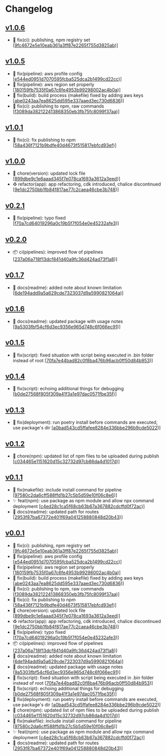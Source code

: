 # Changelog


## [v1.0.6](https://github.com/sladg/pdf-lambda/compare/v1.0.5...v1.0.6)

* 🐛 fix(ci): publishing, npm registry set [[9fc4672e5e10eab361a3ff87e2265f755d3825ab](https://github.com/sladg/pdf-lambda/commit/9fc4672e5e10eab361a3ff87e2265f755d3825ab))]


## [v1.0.5](https://github.com/sladg/pdf-lambda/compare/v1.0.1...v1.0.5)

* 🐛 fix(pipeline): aws profile config [[e544ed0951d7070595fcba525dca2b1499cd22cc](https://github.com/sladg/pdf-lambda/commit/e544ed0951d7070595fcba525dca2b1499cd22cc))]
* 🐛 fix(pipeline): aws region set properly [[180159fb7535f0a67c6fe4953b99298002ac4b0a](https://github.com/sladg/pdf-lambda/commit/180159fb7535f0a67c6fe4953b99298002ac4b0a))]
* 🐛 fix(build): build process (makefile) fixed by adding aws keys [[abe0243aa7ea8625dd595e337aaed3ec730d6836](https://github.com/sladg/pdf-lambda/commit/abe0243aa7ea8625dd595e337aaed3ec730d6836))]
* 🐛 fix(ci): publishing to npm, raw commands [[f3089da382122413868350eb3fb75fc8099f37aa](https://github.com/sladg/pdf-lambda/commit/f3089da382122413868350eb3fb75fc8099f37aa))]


## [v1.0.1](https://github.com/sladg/pdf-lambda/compare/v1.0.0...v1.0.1)

* 🐛 fix(ci): fix publishing to npm [[58a436f7121b9bdfe40d4673f515817ebfcd93ef](https://github.com/sladg/pdf-lambda/commit/58a436f7121b9bdfe40d4673f515817ebfcd93ef))]


## [v1.0.0](https://github.com/sladg/pdf-lambda/compare/v0.2.1...v1.0.0)

* 🧹 chore(version): updated lock file [[899dbe9c1e6aaad345f7e078ca1693a3612a3eed](https://github.com/sladg/pdf-lambda/commit/899dbe9c1e6aaad345f7e078ca1693a3612a3eed))]
* ♻️ refactor(app): app refactoring, cdk introduced, chalice discontinued [[9e1dc2750bb1fb84f817ae77c2caea46cbe3b748](https://github.com/sladg/pdf-lambda/commit/9e1dc2750bb1fb84f817ae77c2caea46cbe3b748))]


## [v0.2.1](https://github.com/sladg/pdf-lambda/compare/v0.2.0...v0.2.1)

* 🐛 fix(pipeline): typo fixed [[f70a7cd64019296a0c19b5f7f054e0e45232afe3](https://github.com/sladg/pdf-lambda/commit/f70a7cd64019296a0c19b5f7f054e0e45232afe3))]


## [v0.2.0](https://github.com/sladg/pdf-lambda/compare/v0.1.7...v0.2.0)

* 📦 ci(pipelines): improved flow of pipelines [[237a06a718f13dcf841d40a9fc36d424ad73f1a8](https://github.com/sladg/pdf-lambda/commit/237a06a718f13dcf841d40a9fc36d424ad73f1a8))]


## [v0.1.7](https://github.com/sladg/pdf-lambda/compare/v0.1.6...v0.1.7)

* 📝 docs(readme): added note about known limitation [[6de194add9a5a629cde7323037d9a5990821064a](https://github.com/sladg/pdf-lambda/commit/6de194add9a5a629cde7323037d9a5990821064a))]


## [v0.1.6](https://github.com/sladg/pdf-lambda/compare/v0.1.5...v0.1.6)

* 📝 docs(readme): updated package with usage notes [[9a5303fbf54cf6d3ec9356e965d748c6f066ec91](https://github.com/sladg/pdf-lambda/commit/9a5303fbf54cf6d3ec9356e965d748c6f066ec91))]


## [v0.1.5](https://github.com/sladg/pdf-lambda/compare/v0.1.4...v0.1.5)

* 🐛 fix(script): fixed situation with script being executed in .bin folder instead of root [[70fa7e44bad82c0f8ba476b96acb0ff50d84b953](https://github.com/sladg/pdf-lambda/commit/70fa7e44bad82c0f8ba476b96acb0ff50d84b953))]


## [v0.1.4](https://github.com/sladg/pdf-lambda/compare/v0.1.3...v0.1.4)

* 🐛 fix(script): echoing additional things for debugging [[b0de27568f805f309a41f3a1e97dac0571fbe35f](https://github.com/sladg/pdf-lambda/commit/b0de27568f805f309a41f3a1e97dac0571fbe35f))]


## [v0.1.3](https://github.com/sladg/pdf-lambda/compare/v0.1.2...v0.1.3)

* 🐛 fix(deployment): run poetry install before commands are executed, use package's dir [[a0bad543cd5ffafee8284e336bbe296b9cde5022](https://github.com/sladg/pdf-lambda/commit/a0bad543cd5ffafee8284e336bbe296b9cde5022))]


## [v0.1.2](https://github.com/sladg/pdf-lambda/compare/v0.1.1...v0.1.2)

* 🧹 chore(npm): updated list of npm files to be uploaded during publish [[c034465e1151620d15c32732d97cb86da4d1017d](https://github.com/sladg/pdf-lambda/commit/c034465e1151620d15c32732d97cb86da4d1017d))]


## [v0.1.1](https://github.com/sladg/pdf-lambda/compare/v0.0.1...v0.1.1)

* 🐛 fix(makefile): include install command for pipeline [[97580c2da6cff588ffd1b27c5b5d59e10f06c8e6](https://github.com/sladg/pdf-lambda/commit/97580c2da6cff588ffd1b27c5b5d59e10f06c8e6))]
* ✨ feat(npm): use package as npm module and allow npx command deployment [[c4ed28c1ca5f68cb63b67a367882cdcffd0f72ac](https://github.com/sladg/pdf-lambda/commit/c4ed28c1ca5f68cb63b67a367882cdcffd0f72ac))]
* 📝 docs(readme): updated path for routes [[2953f87ba67372e401f69a041258880848d20b43](https://github.com/sladg/pdf-lambda/commit/2953f87ba67372e401f69a041258880848d20b43))]


## [v0.0.1](https://github.com/sladg/pdf-lambda/compare/v0.0.1)

* 🐛 fix(ci): publishing, npm registry set [[9fc4672e5e10eab361a3ff87e2265f755d3825ab](https://github.com/sladg/pdf-lambda/commit/9fc4672e5e10eab361a3ff87e2265f755d3825ab))]
* 🐛 fix(pipeline): aws profile config [[e544ed0951d7070595fcba525dca2b1499cd22cc](https://github.com/sladg/pdf-lambda/commit/e544ed0951d7070595fcba525dca2b1499cd22cc))]
* 🐛 fix(pipeline): aws region set properly [[180159fb7535f0a67c6fe4953b99298002ac4b0a](https://github.com/sladg/pdf-lambda/commit/180159fb7535f0a67c6fe4953b99298002ac4b0a))]
* 🐛 fix(build): build process (makefile) fixed by adding aws keys [[abe0243aa7ea8625dd595e337aaed3ec730d6836](https://github.com/sladg/pdf-lambda/commit/abe0243aa7ea8625dd595e337aaed3ec730d6836))]
* 🐛 fix(ci): publishing to npm, raw commands [[f3089da382122413868350eb3fb75fc8099f37aa](https://github.com/sladg/pdf-lambda/commit/f3089da382122413868350eb3fb75fc8099f37aa))]
* 🐛 fix(ci): fix publishing to npm [[58a436f7121b9bdfe40d4673f515817ebfcd93ef](https://github.com/sladg/pdf-lambda/commit/58a436f7121b9bdfe40d4673f515817ebfcd93ef))]
* 🧹 chore(version): updated lock file [[899dbe9c1e6aaad345f7e078ca1693a3612a3eed](https://github.com/sladg/pdf-lambda/commit/899dbe9c1e6aaad345f7e078ca1693a3612a3eed))]
* ♻️ refactor(app): app refactoring, cdk introduced, chalice discontinued [[9e1dc2750bb1fb84f817ae77c2caea46cbe3b748](https://github.com/sladg/pdf-lambda/commit/9e1dc2750bb1fb84f817ae77c2caea46cbe3b748))]
* 🐛 fix(pipeline): typo fixed [[f70a7cd64019296a0c19b5f7f054e0e45232afe3](https://github.com/sladg/pdf-lambda/commit/f70a7cd64019296a0c19b5f7f054e0e45232afe3))]
* 📦 ci(pipelines): improved flow of pipelines [[237a06a718f13dcf841d40a9fc36d424ad73f1a8](https://github.com/sladg/pdf-lambda/commit/237a06a718f13dcf841d40a9fc36d424ad73f1a8))]
* 📝 docs(readme): added note about known limitation [[6de194add9a5a629cde7323037d9a5990821064a](https://github.com/sladg/pdf-lambda/commit/6de194add9a5a629cde7323037d9a5990821064a))]
* 📝 docs(readme): updated package with usage notes [[9a5303fbf54cf6d3ec9356e965d748c6f066ec91](https://github.com/sladg/pdf-lambda/commit/9a5303fbf54cf6d3ec9356e965d748c6f066ec91))]
* 🐛 fix(script): fixed situation with script being executed in .bin folder instead of root [[70fa7e44bad82c0f8ba476b96acb0ff50d84b953](https://github.com/sladg/pdf-lambda/commit/70fa7e44bad82c0f8ba476b96acb0ff50d84b953))]
* 🐛 fix(script): echoing additional things for debugging [[b0de27568f805f309a41f3a1e97dac0571fbe35f](https://github.com/sladg/pdf-lambda/commit/b0de27568f805f309a41f3a1e97dac0571fbe35f))]
* 🐛 fix(deployment): run poetry install before commands are executed, use package's dir [[a0bad543cd5ffafee8284e336bbe296b9cde5022](https://github.com/sladg/pdf-lambda/commit/a0bad543cd5ffafee8284e336bbe296b9cde5022))]
* 🧹 chore(npm): updated list of npm files to be uploaded during publish [[c034465e1151620d15c32732d97cb86da4d1017d](https://github.com/sladg/pdf-lambda/commit/c034465e1151620d15c32732d97cb86da4d1017d))]
* 🐛 fix(makefile): include install command for pipeline [[97580c2da6cff588ffd1b27c5b5d59e10f06c8e6](https://github.com/sladg/pdf-lambda/commit/97580c2da6cff588ffd1b27c5b5d59e10f06c8e6))]
* ✨ feat(npm): use package as npm module and allow npx command deployment [[c4ed28c1ca5f68cb63b67a367882cdcffd0f72ac](https://github.com/sladg/pdf-lambda/commit/c4ed28c1ca5f68cb63b67a367882cdcffd0f72ac))]
* 📝 docs(readme): updated path for routes [[2953f87ba67372e401f69a041258880848d20b43](https://github.com/sladg/pdf-lambda/commit/2953f87ba67372e401f69a041258880848d20b43))]